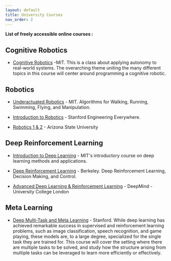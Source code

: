 ```yaml
---
layout: default
title: University Courses
nav_order: 2
---
```

**List of freely accessible online courses :**  

## Cognitive Robotics
* [Cognitive Robotics](https://ocw.mit.edu/courses/aeronautics-and-astronautics/16-412j-cognitive-robotics-spring-2016) -MIT. This is a class about applying autonomy to real-world systems. The overarching theme uniting the many different topics in this course will center around programming a cognitive robotic.  

## Robotics
* [Underactuated Robotics](http://underactuated.mit.edu/underactuated.html) - MIT. Algorithms for Walking, Running, Swimming, Flying, and Manipulation. 

* [Introduction to Robotics](https://see.stanford.edu/Course/CS223A) - Stanford Engineering Everywhere. 

* [Robotics 1 & 2](https://www.youtube.com/user/asodemann3/playlists) - Arizona State University

## Deep Reinforcement Learning

* [Introduction to Deep Learning](http://introtodeeplearning.com/2019/) - MIT's introductory course on deep learning methods and applications. 

* [Deep Reinforcement Learning](http://rail.eecs.berkeley.edu/deeprlcourse/) - Berkeley. Deep Reinforcement Learning, Decision Making, and Control.

* [Advanced Deep Learning & Reinforcement Learning](https://www.youtube.com/playlist?list=PLqYmG7hTraZDNJre23vqCGIVpfZ_K2RZs) -  DeepMind - University College London

## Meta Learning

* [Deep Multi-Task and Meta Learning](http://web.stanford.edu/class/cs330/) -  Stanford. While deep learning has achieved remarkable success in supervised and reinforcement learning problems, such as image classification, speech recognition, and game playing, these models are, to a large degree, specialized for the single task they are trained for. This course will cover the setting where there are multiple tasks to be solved, and study how the structure arising from multiple tasks can be leveraged to learn more efficiently or effectively.
